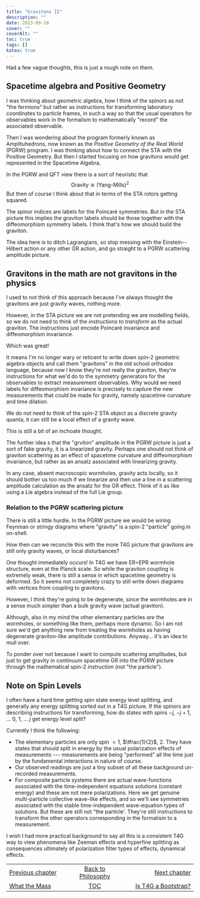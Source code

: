 ```yaml
---
title: "Gravitons II"
description: ""
date: 2023-09-10
cover: ""
coverAlt: ""
toc: true
tags: []
katex: true
---
```


Had a few vague thoughts, this is just a rough note on them.


## Spacetime algebra and Positive Geometry

I was thinking about geometric algebra, how I think of the spinors as not 
"the fermions" but rather as instructions for transforming laboratory 
coordinates to particle frames, in such a way so that the usual operators for 
observables work in the formalism to mathematically "record" the associated 
observable.

Then I was wondering about the program formerly known as Amplituhedrons, now 
known as the *Positive Geometry of the Real World* (PGRW) program. I was thinking 
about how to connect the STA with the Positive Geometry. But then I started 
focusing on how gravitons would get represented in the Spacetime Algebra.

In the PGRW and QFT view there is a sort of heuristic that 
$$
\text{Gravity} \cong (\text{Yang-Mills})^2
$$
But then of course I think about that in terms of the STA rotors getting 
squared.

The spinor indices are labels for the Poincaré symmetries. But in the STA 
picture this implies the graviton labels should be those together with 
the diffeomorphism symmetry labels.  I think that's how we should build the 
graviton.

The idea here is to ditch Lagrangians, so stop messing with the 
Einstein--Hilbert action or any other GR action, and go straight to a PGRW 
scattering amplitude picture.


## Gravitons in the math are not gravitons in the physics

I used to not think of this approach because I've always thought the gravitons 
are just gravity waves, nothing more.

However, in the STA picture we are not pretending we are modelling fields, so 
we do not need to think of the *instructions to transform* as the actual 
graviton. The instructions just encode Poincaré invariance and diffeomorphism 
invariance. 

Which was great!

It means I'm no longer wary or reticent to write down spin-$2$ geometric algebra 
objects and call them "gravitons" in the old school orthodox language, because 
now I know they're not really the graviton, they're instructions for what we'd do 
to the symmetry generators for the observables to extract measurement observables.
Why would we need labels for diffeomorphism invariance is precisely to capture 
the new measurements that could be made for gravity, namely spacetime curvature 
and time dilation.

We do not need to think of the spin-$2$ STA object as a discrete gravity quanta, 
it can still be a local effect of a gravity wave.

This is still a bit of an inchoate thought.

The further idea s that the "grviton" amplitude in the PGRW picture is just a 
sort of fake gravity, it is a linearized gravity. Perhaps one should not 
think of graviton scattering as an effect of spacetime curvature and 
diffeomorphism invariance, but rather as an ansatz associated with linearizing 
gravity.

In any case, absent macroscopic wormholes, gravity acts locally, so it 
should bother us too much if we linearize and then use a line in a 
scattering amplitude calculation as the ansatz for the GR effect. Think of 
it as like using a Lie algebra instead of the full Lie group.


### Relation to the PGRW scattering picture

There is still a little hurdle. In the PGRW picture we would be wiring Feynman 
or stringy diagrams where "gravity" is a spin-$2$ "particle" going in on-shell. 

How then can we reconcile this with the more T4G picture that gravitons are 
still only gravity waves, or local disturbances?

One thought immediately occurs!  In T4G we have ER=EPR wormhole structure, 
even at the Planck scale. So while the graviton coupling is extremely weak, 
there is still a sense in which spacetime geometry is deformed. So it 
seems not completely crazy to still write down diagrams with vertices from 
coupling to gravitons.

However, I think they're going to be degenerate, since the wormholes are in 
a sense much simpler than a bulk gravity wave (actual graviton).

Although, also in my mind the other elementary particles *are* the wormholes, 
or something like them, perhaps more dynamic. So I am not sure we'd get 
anything new from treating the wormholes as having degenerate graviton-like 
amplitude contributions. Anyway... it's an idea to mull over.

To ponder over not because I want to compute scattering amplitudes, but just 
to get gravity in continuum spacetime GR into the PGRW picture through the 
mathematical spin-$2$ *instruction* (not "the particle").


## Note on Spin Levels

I often have a hard time getting spin state energy level splitting, and generally 
any energy splitting sorted out in a T4G picture. If the spinors are describing 
instructions for transforming, how do states with spins 
$-j$, $-j+1$, $\ldots$ $0$, $1$, $\ldots$ $j$ get energy level split?


Currently I think the following:

* The elementary particles are only spin $=1$, $\tfrac{1}{2}$, $2$. They have 
states that should split in energy by the usual polarization effects of 
measurements --- measurements are being "performed" all the time just by the 
fundamental interactions in nature of course. 
* Our observed readings are just a tiny subset of all these background 
un-recorded measurements.
* For composite particle systems there are actual wave-functions associated 
with the time-independent equations solutions (constant energy) and these are not 
mere polarizations. Here we get genuine multi-particle collective wave-like 
effects, and so we'll see symmetries associated with the stable time-independent 
wave-equation types of solutions.  But these are still not "the particle'. 
They're still instructions to transform the other operators corresponding in 
the formalism to a measurement.

I wish I had more practical background to say all this is a consistent T4G way 
to view phenomena like Zeeman effects and hyperfine splitting as consequences 
ultimately of polarization filter types of effects, dynamical effects.


<table style="border-collapse: collapse; border=0;">
    <colgroup>
       <col span="1" style="width: 30%;">
       <col span="1" style="width: 25%;">
       <col span="1" style="width: 35%;">
    </colgroup>
<tr style="border: 1px solid color:#0f0f0f;">
<td style="border: 1px solid color:#0f0f0f;"><a href="../015_whatsmassagain">Previous chapter</a></td>
<td style="border: 1px solid color:#0f0f0f; text-align:center;"><a href="../">Back to Philosophy</a></td>
<td style="border: 1px solid color:#0f0f0f; text-align:right;"><a href="../099_is_tg4_a_bootstrap">Next chapter</a></td>
</tr>
<tr style="border: 1px solid color:#0f0f0f;">
<td style="border: 1px solid color:#0f0f0f;"><a href="../015_whatsmassagain">What the Mass</a></td>
<td style="border: 1px solid color:#0f0f0f; text-align:center;"><a href="../">TOC</a></td>
<td style="border: 1px solid color:#0f0f0f; text-align:right;"><a href="../099_is_tg4_a_bootstrap">Is T4G a Bootstrap?</a></td>
</tr>
</table>
